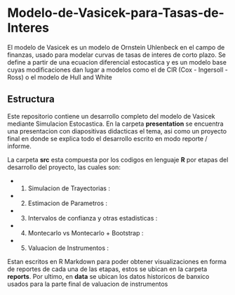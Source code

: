 # Modelo-de-Vasicek-para-Tasas-de-Interes
El modelo de Vasicek es un modelo de Ornstein Uhlenbeck en el campo de finanzas, usado para modelar curvas de tasas de interes de corto plazo. Se define a partir de una ecuacion diferencial estocastica y es un modelo base cuyas modificaciones dan lugar a modelos como el de CIR (Cox - Ingersoll - Ross) o el modelo de Hull and White

## Estructura
Este repositorio contiene un desarrollo completo del modelo de Vasicek mediante Simulacion Estocastica. En la carpeta **presentation** se encuentra una presentacion con diapositivas didacticas el tema, asi como un proyecto final en donde se explica todo el desarrollo escrito en modo reporte / informe. 

La carpeta **src** esta compuesta por los codigos en lenguaje **R** por etapas del desarrollo del proyecto, las cuales son:

-  1. Simulacion de Trayectorias :

-  2. Estimacion de Parametros :

-  3. Intervalos de confianza y otras estadisticas :

-  4. Montecarlo vs Montecarlo + Bootstrap : 
  
-  5. Valuacion de Instrumentos :
 
Estan escritos en R Markdown para poder obtener visualizaciones en forma de reportes de cada una de las etapas, estos se ubican en la carpeta **reports**. Por ultimo, en **data** se ubican los datos historicos de banxico usados para la parte final de valuacion de instrumentos
